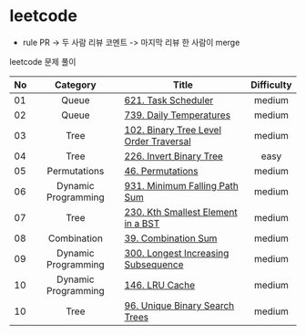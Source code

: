 # leetcode

* rule
PR -> 두 사람 리뷰 코멘트 -> 마지막 리뷰 한 사람이 merge

leetcode 문제 풀이

|  <center>No</center> |  <center>Category</center> | <center>Title</center> |  <center>Difficulty</center> | 
|:--------|:--------:|:--------|:--------:|
|01|Queue|[621. Task Scheduler](https://leetcode.com/problems/task-scheduler/) |medium|
|02|Queue|[739. Daily Temperatures](https://leetcode.com/problems/daily-temperatures/)|medium|
|03|Tree|[102. Binary Tree Level Order Traversal](https://leetcode.com/problems/binary-tree-level-order-traversal/)|medium|
|04|Tree|[226. Invert Binary Tree](https://leetcode.com/problems/invert-binary-tree/)|easy|
|05|Permutations|[46. Permutations](https://leetcode.com/problems/permutations/)|medium|
|06|Dynamic Programming|[931. Minimum Falling Path Sum](https://leetcode.com/problems/minimum-falling-path-sum/)|medium|
|07|Tree|[230. Kth Smallest Element in a BST](https://leetcode.com/problems/kth-smallest-element-in-a-bst/)|medium|
|08|Combination|[39. Combination Sum](https://leetcode.com/problems/combination-sum/)|medium|
|09|Dynamic Programming|[300. Longest Increasing Subsequence](https://leetcode.com/problems/longest-increasing-subsequence/)|medium|
|10|Dynamic Programming|[146. LRU Cache](https://leetcode.com/problems/lru-cache/)|medium|
|10|Tree|[96. Unique Binary Search Trees](https://leetcode.com/problems/unique-binary-search-trees/)|medium|
